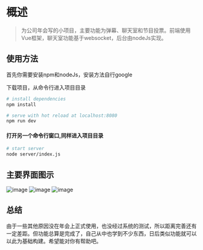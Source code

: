 # 概述

> 为公司年会写的小项目，主要功能为弹幕、聊天室和节目投票。前端使用Vue框架，聊天室功能基于websocket，后台由nodeJs实现。

## 使用方法

首先你需要安装npm和nodeJs，安装方法自行google

下载项目，从命令行进入项目目录
``` bash
# install dependencies
npm install

# serve with hot reload at localhost:8080
npm run dev
```

#### 打开另一个命令行窗口,同样进入项目目录
``` bash
# start server
node server/index.js
```

## 主要界面图示

![image](https://github.com/soggotheslitherer/cls-annual-meeting/blob/master/static/danmu.png)
![image](https://github.com/soggotheslitherer/cls-annual-meeting/blob/master/static/chat.png)
![image](https://github.com/soggotheslitherer/cls-annual-meeting/blob/master/static/vote.png)

## 总结

由于一些其他原因没在年会上正式使用，也没经过系统的测试，所以距离完善还有一定差距。但功能总算是完成了，自己从中也学到不少东西，日后类似功能就可以以此为基础构建。希望能对你有帮助吧。
